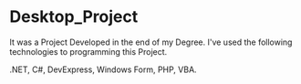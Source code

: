 # Desktop_Project

It was a Project Developed in the end of my Degree. 
I've used the following technologies to programming this Project.

.NET, C#, DevExpress, Windows Form, PHP, VBA.
